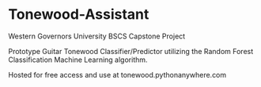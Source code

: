 # Tonewood-Assistant
Western Governors University BSCS Capstone Project

Prototype Guitar Tonewood Classifier/Predictor utilizing the Random Forest Classification Machine Learning algorithm.

Hosted for free access and use at tonewood.pythonanywhere.com
